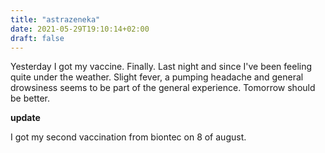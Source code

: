 ```yaml
---
title: "astrazeneka"
date: 2021-05-29T19:10:14+02:00
draft: false
---
```


Yesterday I got my vaccine. Finally. 
Last night and since I've been feeling quite under the weather. Slight fever, a pumping headache and general drowsiness seems to be part of the general experience. Tomorrow should be better.

**update**

I got my second vaccination from biontec on 8 of august.